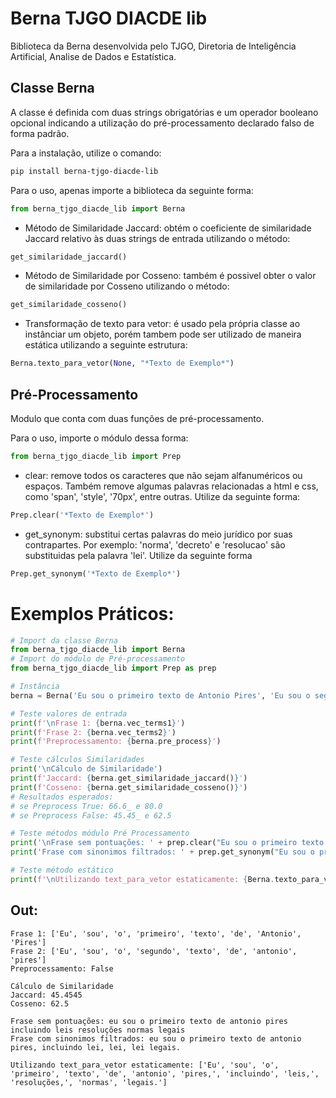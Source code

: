 # Berna TJGO DIACDE lib

Biblioteca da Berna desenvolvida pelo TJGO, Diretoria de Inteligência Artificial, Analise de Dados e Estatística.

## Classe Berna
A classe é definida com duas strings obrigatórias e um operador booleano opcional indicando a utilização do pré-processamento declarado falso de forma padrão.

Para a instalação, utilize o comando:
```bash
pip install berna-tjgo-diacde-lib
```

Para o uso, apenas importe a biblioteca da seguinte forma:
```python
from berna_tjgo_diacde_lib import Berna
```

* Método de Similaridade Jaccard: 
obtém o coeficiente de similaridade Jaccard relativo às duas strings de entrada utilizando o método:
```python
get_similaridade_jaccard()
```

* Método de Similaridade por Cosseno: 
também é possivel obter o valor de similaridade por Cosseno utilizando o método:
```python
get_similaridade_cosseno()
```

* Transformação de texto para vetor: 
é usado pela própria classe ao instânciar um objeto, porém tambem pode ser utilizado de maneira estática utilizando a seguinte estrutura:
```python
Berna.texto_para_vetor(None, "*Texto de Exemplo*")
```

## Pré-Processamento
Modulo que conta com duas funções de pré-processamento.

Para o uso, importe o módulo dessa forma:
```python
from berna_tjgo_diacde_lib import Prep
```

* clear: 
remove todos os caracteres que não sejam alfanuméricos ou espaços. Também remove algumas palavras relacionadas a html e css, como 'span', 'style', '70px', entre outras. Utilize da seguinte forma:
```python
Prep.clear('*Texto de Exemplo*')
```

* get_synonym: 
substitui certas palavras do meio jurídico por suas contrapartes.
Por exemplo: 'norma', 'decreto' e 'resolucao' são substituidas pela palavra 'lei'. Utilize da seguinte forma
```python
Prep.get_synonym('*Texto de Exemplo*')
```

# Exemplos Práticos:

```python
# Import da classe Berna
from berna_tjgo_diacde_lib import Berna
# Import do módulo de Pré-processamento
from berna_tjgo_diacde_lib import Prep as prep

# Instância
berna = Berna('Eu sou o primeiro texto de Antonio Pires', 'Eu sou o segundo texto de antonio pires', False)

# Teste valores de entrada
print(f'\nFrase 1: {berna.vec_terms1}')
print(f'Frase 2: {berna.vec_terms2}')
print(f'Preprocessamento: {berna.pre_process}')

# Teste cálculos Similaridades 
print('\nCálculo de Similaridade')
print(f'Jaccard: {berna.get_similaridade_jaccard()}')
print(f'Cosseno: {berna.get_similaridade_cosseno()}')
# Resultados esperados:
# se Preprocess True: 66.6_ e 80.0
# se Preprocess False: 45.45_ e 62.5

# Teste métodos módulo Pré Processamento
print('\nFrase sem pontuações: ' + prep.clear("Eu sou o primeiro texto de antonio pires, incluindo leis, resoluções, normas legais."))
print('Frase com sinonimos filtrados: ' + prep.get_synonym("Eu sou o primeiro texto de antonio pires, incluindo leis, resoluções, normas legais."))

# Teste método estático
print(f'\nUtilizando text_para_vetor estaticamente: {Berna.texto_para_vetor(None, "Eu sou o primeiro texto de antonio pires, incluindo leis, resoluções, normas legais.")}\n')
```

## Out:
```
Frase 1: ['Eu', 'sou', 'o', 'primeiro', 'texto', 'de', 'Antonio', 'Pires']
Frase 2: ['Eu', 'sou', 'o', 'segundo', 'texto', 'de', 'antonio', 'pires']
Preprocessamento: False

Cálculo de Similaridade
Jaccard: 45.4545
Cosseno: 62.5

Frase sem pontuações: eu sou o primeiro texto de antonio pires incluindo leis resoluções normas legais
Frase com sinonimos filtrados: eu sou o primeiro texto de antonio pires, incluindo lei, lei, lei legais.

Utilizando text_para_vetor estaticamente: ['Eu', 'sou', 'o', 'primeiro', 'texto', 'de', 'antonio', 'pires,', 'incluindo', 'leis,', 'resoluções,', 'normas', 'legais.']
```
